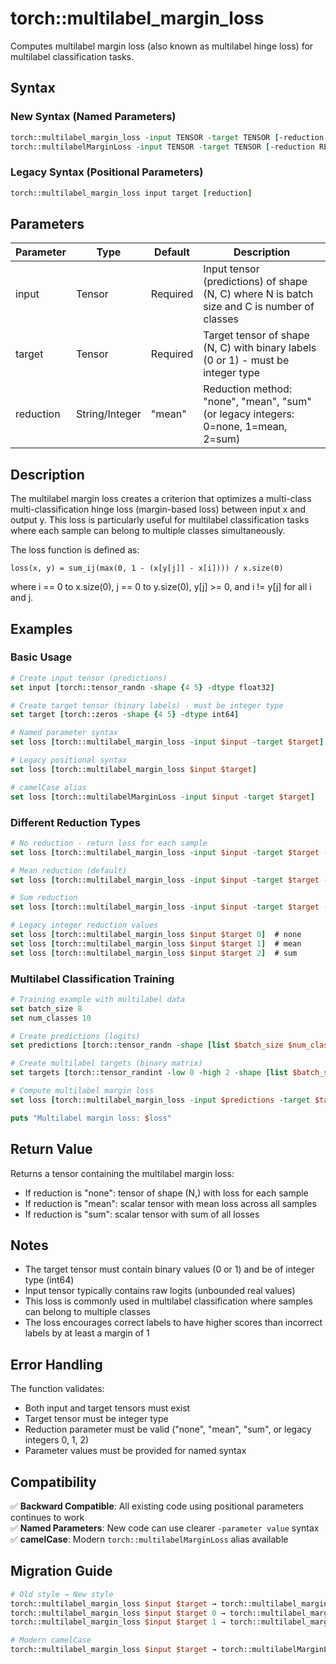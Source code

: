 # torch::multilabel_margin_loss

Computes multilabel margin loss (also known as multilabel hinge loss) for multilabel classification tasks.

## Syntax

### New Syntax (Named Parameters)
```tcl
torch::multilabel_margin_loss -input TENSOR -target TENSOR [-reduction REDUCTION]
torch::multilabelMarginLoss -input TENSOR -target TENSOR [-reduction REDUCTION]
```

### Legacy Syntax (Positional Parameters) 
```tcl
torch::multilabel_margin_loss input target [reduction]
```

## Parameters

| Parameter | Type | Default | Description |
|-----------|------|---------|-------------|
| input | Tensor | Required | Input tensor (predictions) of shape (N, C) where N is batch size and C is number of classes |
| target | Tensor | Required | Target tensor of shape (N, C) with binary labels (0 or 1) - must be integer type |
| reduction | String/Integer | "mean" | Reduction method: "none", "mean", "sum" (or legacy integers: 0=none, 1=mean, 2=sum) |

## Description

The multilabel margin loss creates a criterion that optimizes a multi-class multi-classification hinge loss (margin-based loss) between input x and output y. This loss is particularly useful for multilabel classification tasks where each sample can belong to multiple classes simultaneously.

The loss function is defined as:
```
loss(x, y) = sum_ij(max(0, 1 - (x[y[j]] - x[i]))) / x.size(0)
```

where i == 0 to x.size(0), j == 0 to y.size(0), y[j] >= 0, and i != y[j] for all i and j.

## Examples

### Basic Usage
```tcl
# Create input tensor (predictions)
set input [torch::tensor_randn -shape {4 5} -dtype float32]

# Create target tensor (binary labels) - must be integer type
set target [torch::zeros -shape {4 5} -dtype int64]

# Named parameter syntax
set loss [torch::multilabel_margin_loss -input $input -target $target]

# Legacy positional syntax  
set loss [torch::multilabel_margin_loss $input $target]

# camelCase alias
set loss [torch::multilabelMarginLoss -input $input -target $target]
```

### Different Reduction Types
```tcl
# No reduction - return loss for each sample
set loss [torch::multilabel_margin_loss -input $input -target $target -reduction none]

# Mean reduction (default)
set loss [torch::multilabel_margin_loss -input $input -target $target -reduction mean]

# Sum reduction
set loss [torch::multilabel_margin_loss -input $input -target $target -reduction sum]

# Legacy integer reduction values
set loss [torch::multilabel_margin_loss $input $target 0]  # none
set loss [torch::multilabel_margin_loss $input $target 1]  # mean  
set loss [torch::multilabel_margin_loss $input $target 2]  # sum
```

### Multilabel Classification Training
```tcl
# Training example with multilabel data
set batch_size 8
set num_classes 10

# Create predictions (logits)
set predictions [torch::tensor_randn -shape [list $batch_size $num_classes] -dtype float32]

# Create multilabel targets (binary matrix)
set targets [torch::tensor_randint -low 0 -high 2 -shape [list $batch_size $num_classes] -dtype int64]

# Compute multilabel margin loss
set loss [torch::multilabel_margin_loss -input $predictions -target $targets -reduction mean]

puts "Multilabel margin loss: $loss"
```

## Return Value

Returns a tensor containing the multilabel margin loss:
- If reduction is "none": tensor of shape (N,) with loss for each sample
- If reduction is "mean": scalar tensor with mean loss across all samples
- If reduction is "sum": scalar tensor with sum of all losses

## Notes

- The target tensor must contain binary values (0 or 1) and be of integer type (int64)
- Input tensor typically contains raw logits (unbounded real values)
- This loss is commonly used in multilabel classification where samples can belong to multiple classes
- The loss encourages correct labels to have higher scores than incorrect labels by at least a margin of 1

## Error Handling

The function validates:
- Both input and target tensors must exist
- Target tensor must be integer type
- Reduction parameter must be valid ("none", "mean", "sum", or legacy integers 0, 1, 2)
- Parameter values must be provided for named syntax

## Compatibility

✅ **Backward Compatible**: All existing code using positional parameters continues to work  
✅ **Named Parameters**: New code can use clearer `-parameter value` syntax  
✅ **camelCase**: Modern `torch::multilabelMarginLoss` alias available  

## Migration Guide

```tcl
# Old style → New style
torch::multilabel_margin_loss $input $target → torch::multilabel_margin_loss -input $input -target $target
torch::multilabel_margin_loss $input $target 0 → torch::multilabel_margin_loss -input $input -target $target -reduction none
torch::multilabel_margin_loss $input $target 1 → torch::multilabel_margin_loss -input $input -target $target -reduction mean

# Modern camelCase
torch::multilabel_margin_loss $input $target → torch::multilabelMarginLoss -input $input -target $target
``` 
